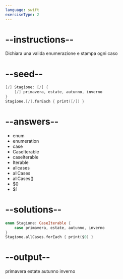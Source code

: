 ```yaml
---
language: swift
exerciseType: 2
---
```


# --instructions--

Dichiara una valida enumerazione e stampa ogni caso

# --seed--

```swift
[/] Stagione: [/] {
    [/] primavera, estate, autunno, inverno
}
Stagione.[/].forEach { print([/]) }
```

# --answers--

- enum
- enumeration
- case
- CaseIterable
- caseIterable
- Iterable
- allcases
- allCases
- allCases()
- $0
- $1

# --solutions--

```swift
enum Stagione: CaseIterable {
    case primavera, estate, autunno, inverno
}
Stagione.allCases.forEach { print($0) }
```

# --output--

primavera
estate
autunno
inverno
